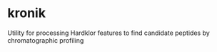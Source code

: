 # kronik
Utility for processing Hardklor features to find candidate peptides by chromatographic profiling
